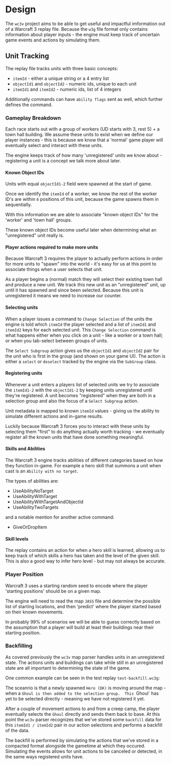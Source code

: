 # Design

The `wc3v` project aims to be able to get useful and impactful imformation
out of a Warcraft 3 replay file.  Because the `w3g` file format only contains
information about player inputs - the engine must keep track of uncertain
game events and actions by simulating them.

## Unit Tracking

The replay file tracks units with three basic concepts:

* `itemId` - either a unique string or a 4 entry list 
* `objectId1` and `objectId2` - numeric ids, unique to each unit
* `itemId1` and `itemId2` - numeric ids, list of 4 integers

Additionally commands can have `ability flags` sent as well, which further defines the command.

### Gameplay Breakdown

Each race starts out with a group of workers (UD starts with 3, rest 5) + a town hall building.
We assume these units to exist when we define our player instances - this is because we know
that a 'normal' game player will eventually select and interact with these units.

The engine keeps track of how many 'unregistered' units we know about - registering a unit is a concept we talk more about later.

#### Known Object IDs

Units with equal `objectId1-2` field were spawned at the start of game.  

Once we identify the `itemId` of a worker, we know the rest of the worker ID's are within `6` positions of this unit, because the game spawns them in sequentially.

With this information we are able to associate "known object IDs" for the 'worker' and 'town hall' groups.

These known object IDs become useful later when determining what an "unregistered" unit
really is.

#### Player actions required to make more units

Because Warcraft 3 requires the player to actually perform actions in order for more units to "spawn" into the world - it's easy for us at this point to associate things when a user selects that unit.

As a player begins a (normal) match they will select their existing town hall and produce a new unit.  We track this new unit as an "unregistered" unit, up until it has spawned and since been selected.  Because this unit is unregistered it means we need to increase our counter.

#### Selecting units 

When a player issues a command to `Change Selection` of the units the engine is told which `itemId` the player selected and a list of `itemId1` and `itemId2` keys for each selected unit. This `Change Selection` command is what happens either when you click on a unit - like a worker or a town hall; or when you tab-select between groups of units.

The `Select Subgroup` action gives us the `objectId1` and `objectId2` pair for the unit who is first in the group (and shown on your game UI).  The action is either a `select` or `deselect` tracked by the engine via the `SubGroup` class.

#### Registering units

Whenever a unit enters a players list of selected units we try to associate the `itemId1-2` with the `objectId1-2` by keeping units unregistered until they're registered.  A unit becomes "registered" when they are both in a selection group and also the focus of a `Select Subgroup` action.

Unit metadata is mapped to known `itemId` values - giving us the ability to simulate different actions and in-game results.

Luckily because Warcraft 3 forces you to interact with these units by selecting them "first" to do anything actually worth tracking - we eventually register all the known units that have done something meaningful.

#### Skills and Abilities

The Warcraft 3 engine tracks abilities of different categories based on how they function in-game.
For example a hero skill that summons a unit when cast is an `Ability with no target`.

The types of abilities are:

* UseAbilityNoTarget
* UseAbilityWithTarget
* UseAbilityWithTargetAndObjectId
* UseAbilityTwoTargets

and a notable mention for another active command:

* GiveOrDropItem

#### Skill levels

The replay contains an action for when a hero skill is learned, allowing us to keep track
of which skills a hero has taken and the level of the given skill.  This is also a good way
to infer hero level - but may not always be accurate.

### Player Position

Warcraft 3 uses a starting random seed to encode where the player 'starting positions'
should be on a given map.

The engine will need to read the map `JASS` file and determine the possible list of starting
locations, and then 'predict' where the player started based on their known movements.

In probably 99% of scenarios we will be able to guess correctly based on the assumption that
a player will build at least their buildings near their starting position.

### Backfilling 

As covered previously the `wc3v` map parser handles units in an unregistered state.  The actions units and buildings can take while still in an unregistered state are all important to determining the state of the game.

One common example can be seen in the test replay `test-backfill.wc3g`:

The sceanrio is that a newly spawned `Hero (DK)` is moving around the map - when a `Ghoul is then added to the selection group.  This `Ghoul` has yet to be selected directly - meaning we have not registered it yet.

After a couple of movement actions to and from a creep camp, the player eventually selects the `Ghoul` directly and sends them back to base.  At this point the `wc3v` parser recognizes that we've stored some `backfill` data for this `itemId1 / itemId2` pair in our action selections and performs a backfill of the data.

The backfill is performed by simulating the actions that we've stored in a compacted format alongside the gametime at which they occured.  Simulating the events allows for unit actions to be canceled or detected, in the same ways registered units have.
